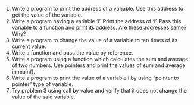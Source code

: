 1. Write a program to print the address of a variable. Use this address to get the
value of the variable.
2. Write a program having a variable ‘i’. Print the address of ‘i’. Pass this variable to
a function and print its address. Are these addresses same? Why?
3. Write a program to change the value of a variable to ten times of its current
value.
4. Write a function and pass the value by reference.
5. Write a program using a function which calculates the sum and average of two
numbers. Use pointers and print the values of sum and average in main().
6. Write a program to print the value of a variable i by using “pointer to pointer” type of variable.
7. Try problem 3 using call by value and verify that it does not change the value of the said variable.